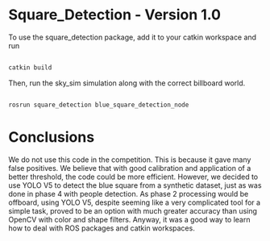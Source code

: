 # Square_Detection - Version 1.0
To use the square_detection package, add it to your catkin workspace and run
```bash

catkin build

```
Then, run the sky_sim simulation along with the correct billboard world.
```bash

rosrun square_detection blue_square_detection_node

```
# Conclusions 

We do not use this code in the competition. This is because it gave many false positives. We believe that with good calibration and application of a better threshold, the code could be more efficient. However, we decided to use YOLO V5 to detect the blue square from a synthetic dataset, just as was done in phase 4 with people detection. As phase 2 processing would be offboard, using YOLO V5, despite seeming like a very complicated tool for a simple task, proved to be an option with much greater accuracy than using OpenCV with color and shape filters. Anyway, it was a good way to learn how to deal with ROS packages and catkin workspaces.
